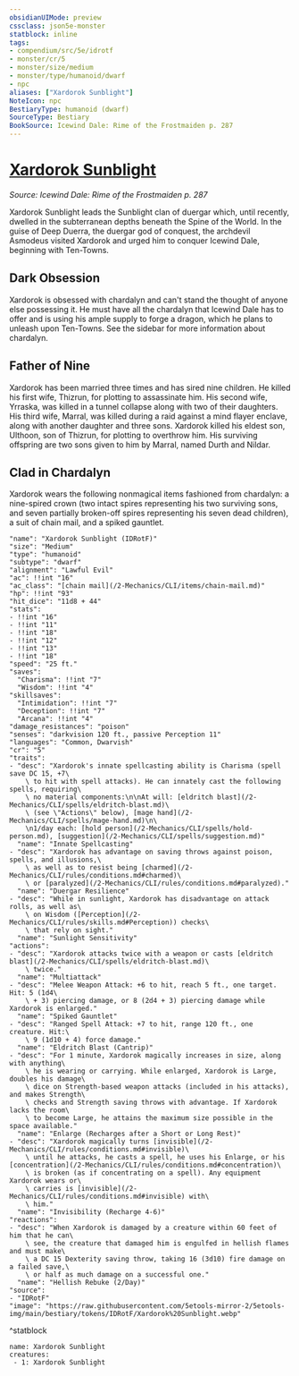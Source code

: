 ```yaml
---
obsidianUIMode: preview
cssclass: json5e-monster
statblock: inline
tags:
- compendium/src/5e/idrotf
- monster/cr/5
- monster/size/medium
- monster/type/humanoid/dwarf
- npc
aliases: ["Xardorok Sunblight"]
NoteIcon: npc
BestiaryType: humanoid (dwarf)
SourceType: Bestiary
BookSource: Icewind Dale: Rime of the Frostmaiden p. 287
---
```

# [Xardorok Sunblight](2-Mechanics/CLI/bestiary/npc/xardorok-sunblight-idrotf.md)
*Source: Icewind Dale: Rime of the Frostmaiden p. 287*  

Xardorok Sunblight leads the Sunblight clan of duergar which, until recently, dwelled in the subterranean depths beneath the Spine of the World. In the guise of Deep Duerra, the duergar god of conquest, the archdevil Asmodeus visited Xardorok and urged him to conquer Icewind Dale, beginning with Ten-Towns.

## Dark Obsession

Xardorok is obsessed with chardalyn and can't stand the thought of anyone else possessing it. He must have all the chardalyn that Icewind Dale has to offer and is using his ample supply to forge a dragon, which he plans to unleash upon Ten-Towns. See the sidebar for more information about chardalyn.

## Father of Nine

Xardorok has been married three times and has sired nine children. He killed his first wife, Thizrun, for plotting to assassinate him. His second wife, Yrraska, was killed in a tunnel collapse along with two of their daughters. His third wife, Marral, was killed during a raid against a mind flayer enclave, along with another daughter and three sons. Xardorok killed his eldest son, Ulthoon, son of Thizrun, for plotting to overthrow him. His surviving offspring are two sons given to him by Marral, named Durth and Nildar.

## Clad in Chardalyn

Xardorok wears the following nonmagical items fashioned from chardalyn: a nine-spired crown (two intact spires representing his two surviving sons, and seven partially broken-off spires representing his seven dead children), a suit of chain mail, and a spiked gauntlet.

```statblock
"name": "Xardorok Sunblight (IDRotF)"
"size": "Medium"
"type": "humanoid"
"subtype": "dwarf"
"alignment": "Lawful Evil"
"ac": !!int "16"
"ac_class": "[chain mail](/2-Mechanics/CLI/items/chain-mail.md)"
"hp": !!int "93"
"hit_dice": "11d8 + 44"
"stats":
- !!int "16"
- !!int "11"
- !!int "18"
- !!int "12"
- !!int "13"
- !!int "18"
"speed": "25 ft."
"saves":
  "Charisma": !!int "7"
  "Wisdom": !!int "4"
"skillsaves":
  "Intimidation": !!int "7"
  "Deception": !!int "7"
  "Arcana": !!int "4"
"damage_resistances": "poison"
"senses": "darkvision 120 ft., passive Perception 11"
"languages": "Common, Dwarvish"
"cr": "5"
"traits":
- "desc": "Xardorok's innate spellcasting ability is Charisma (spell save DC 15, +7\
    \ to hit with spell attacks). He can innately cast the following spells, requiring\
    \ no material components:\n\nAt will: [eldritch blast](/2-Mechanics/CLI/spells/eldritch-blast.md)\
    \ (see \"Actions\" below), [mage hand](/2-Mechanics/CLI/spells/mage-hand.md)\n\
    \n1/day each: [hold person](/2-Mechanics/CLI/spells/hold-person.md), [suggestion](/2-Mechanics/CLI/spells/suggestion.md)"
  "name": "Innate Spellcasting"
- "desc": "Xardorok has advantage on saving throws against poison, spells, and illusions,\
    \ as well as to resist being [charmed](/2-Mechanics/CLI/rules/conditions.md#charmed)\
    \ or [paralyzed](/2-Mechanics/CLI/rules/conditions.md#paralyzed)."
  "name": "Duergar Resilience"
- "desc": "While in sunlight, Xardorok has disadvantage on attack rolls, as well as\
    \ on Wisdom ([Perception](/2-Mechanics/CLI/rules/skills.md#Perception)) checks\
    \ that rely on sight."
  "name": "Sunlight Sensitivity"
"actions":
- "desc": "Xardorok attacks twice with a weapon or casts [eldritch blast](/2-Mechanics/CLI/spells/eldritch-blast.md)\
    \ twice."
  "name": "Multiattack"
- "desc": "Melee Weapon Attack: +6 to hit, reach 5 ft., one target. Hit: 5 (1d4\
    \ + 3) piercing damage, or 8 (2d4 + 3) piercing damage while Xardorok is enlarged."
  "name": "Spiked Gauntlet"
- "desc": "Ranged Spell Attack: +7 to hit, range 120 ft., one creature. Hit:\
    \ 9 (1d10 + 4) force damage."
  "name": "Eldritch Blast (Cantrip)"
- "desc": "For 1 minute, Xardorok magically increases in size, along with anything\
    \ he is wearing or carrying. While enlarged, Xardorok is Large, doubles his damage\
    \ dice on Strength-based weapon attacks (included in his attacks), and makes Strength\
    \ checks and Strength saving throws with advantage. If Xardorok lacks the room\
    \ to become Large, he attains the maximum size possible in the space available."
  "name": "Enlarge (Recharges after a Short or Long Rest)"
- "desc": "Xardorok magically turns [invisible](/2-Mechanics/CLI/rules/conditions.md#invisible)\
    \ until he attacks, he casts a spell, he uses his Enlarge, or his [concentration](/2-Mechanics/CLI/rules/conditions.md#concentration)\
    \ is broken (as if concentrating on a spell). Any equipment Xardorok wears or\
    \ carries is [invisible](/2-Mechanics/CLI/rules/conditions.md#invisible) with\
    \ him."
  "name": "Invisibility (Recharge 4-6)"
"reactions":
- "desc": "When Xardorok is damaged by a creature within 60 feet of him that he can\
    \ see, the creature that damaged him is engulfed in hellish flames and must make\
    \ a DC 15 Dexterity saving throw, taking 16 (3d10) fire damage on a failed save,\
    \ or half as much damage on a successful one."
  "name": "Hellish Rebuke (2/Day)"
"source":
- "IDRotF"
"image": "https://raw.githubusercontent.com/5etools-mirror-2/5etools-img/main/bestiary/tokens/IDRotF/Xardorok%20Sunblight.webp"
```
^statblock

```encounter-table
name: Xardorok Sunblight
creatures:
 - 1: Xardorok Sunblight
```